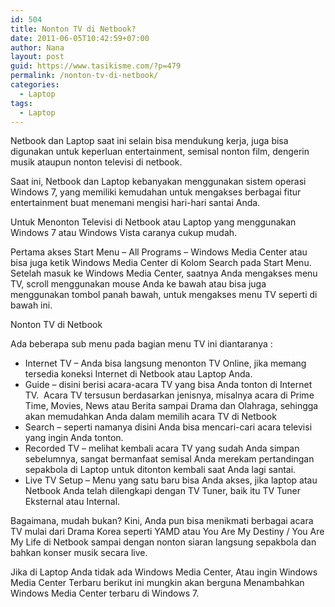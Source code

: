 ```yaml
---
id: 504
title: Nonton TV di Netbook?
date: 2011-06-05T10:42:59+07:00
author: Nana
layout: post
guid: https://www.tasikisme.com/?p=479
permalink: /nonton-tv-di-netbook/
categories:
  - Laptop
tags:
  - Laptop
---
```

Netbook dan Laptop saat ini selain bisa mendukung kerja, juga bisa digunakan untuk keperluan entertainment, semisal nonton film, dengerin musik ataupun nonton televisi di netbook.

Saat ini, Netbook dan Laptop kebanyakan menggunakan sistem operasi Windows 7, yang memiliki kemudahan untuk mengakses berbagai fitur entertainment buat menemani mengisi hari-hari santai Anda.

Untuk Menonton Televisi di Netbook atau Laptop yang menggunakan Windows 7 atau Windows Vista caranya cukup mudah.

Pertama akses Start Menu – All Programs &#8211; Windows Media Center atau bisa juga ketik Windows Media Center di Kolom Search pada Start Menu. Setelah masuk ke Windows Media Center, saatnya Anda mengakses menu TV, scroll menggunakan mouse Anda ke bawah atau bisa juga menggunakan tombol panah bawah, untuk mengakses menu TV seperti di bawah ini.

Nonton TV di Netbook

Ada beberapa sub menu pada bagian menu TV ini diantaranya :

  * Internet TV – Anda bisa langsung menonton TV Online, jika memang tersedia koneksi Internet di Netbook atau Laptop Anda.
  * Guide – disini berisi acara-acara TV yang bisa Anda tonton di Internet TV.  Acara TV tersusun berdasarkan jenisnya, misalnya acara di Prime Time, Movies, News atau Berita sampai Drama dan Olahraga, sehingga akan memudahkan Anda dalam memilih acara TV di Netbook
  * Search – seperti namanya disini Anda bisa mencari-cari acara televisi yang ingin Anda tonton.
  * Recorded TV – melihat kembali acara TV yang sudah Anda simpan sebelumnya, sangat bermanfaat semisal Anda merekam pertandingan sepakbola di Laptop untuk ditonton kembali saat Anda lagi santai.
  * Live TV Setup – Menu yang satu baru bisa Anda akses, jika laptop atau Netbook Anda telah dilengkapi dengan TV Tuner, baik itu TV Tuner Eksternal atau Internal.

Bagaimana, mudah bukan? Kini, Anda pun bisa menikmati berbagai acara TV mulai dari Drama Korea seperti YAMD atau You Are My Destiny / You Are My Life di Netbook sampai dengan nonton siaran langsung sepakbola dan bahkan konser musik secara live.

Jika di Laptop Anda tidak ada Windows Media Center, Atau ingin Windows Media Center Terbaru berikut ini mungkin akan berguna Menambahkan Windows Media Center terbaru di Windows 7.